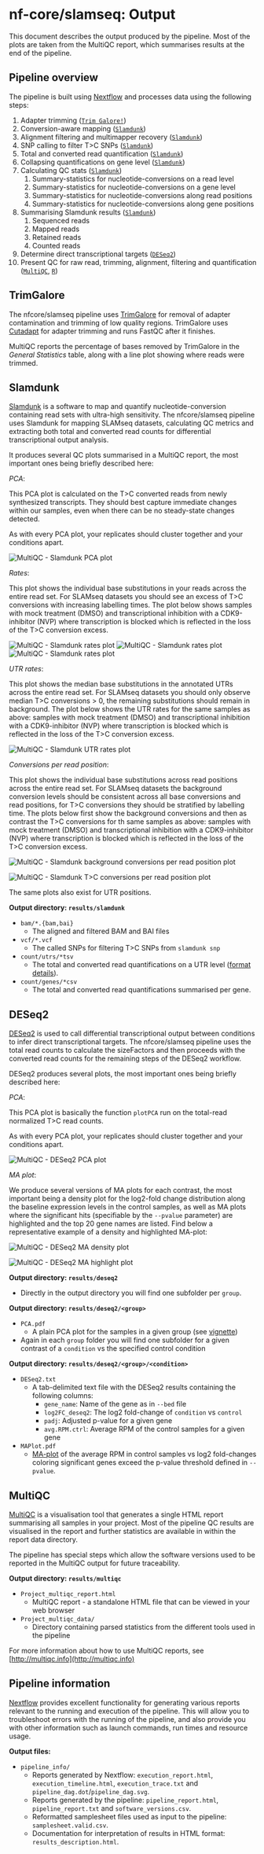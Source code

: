 # nf-core/slamseq: Output

This document describes the output produced by the pipeline. Most of the plots are taken from the MultiQC report, which summarises results at the end of the pipeline.

## Pipeline overview

The pipeline is built using [Nextflow](https://www.nextflow.io/)
and processes data using the following steps:

1. Adapter trimming ([`Trim Galore!`](https://www.bioinformatics.babraham.ac.uk/projects/trim_galore/))
2. Conversion-aware mapping ([`Slamdunk`](http://t-neumann.github.io/slamdunk/))
3. Alignment filtering and multimapper recovery ([`Slamdunk`](http://t-neumann.github.io/slamdunk/))
4. SNP calling to filter T>C SNPs ([`Slamdunk`](http://t-neumann.github.io/slamdunk/))
5. Total and converted read quantification ([`Slamdunk`](http://t-neumann.github.io/slamdunk/))
6. Collapsing quantifications on gene level ([`Slamdunk`](http://t-neumann.github.io/slamdunk/))
7. Calculating QC stats ([`Slamdunk`](http://t-neumann.github.io/slamdunk/))
    1. Summary-statistics for nucleotide-conversions on a read level
    2. Summary-statistics for nucleotide-conversions on a gene level
    3. Summary-statistics for nucleotide-conversions along read positions
    4. Summary-statistics for nucleotide-conversions along gene positions
8. Summarising Slamdunk results ([`Slamdunk`](http://t-neumann.github.io/slamdunk/))
    1. Sequenced reads
    2. Mapped reads
    3. Retained reads
    4. Counted reads
9. Determine direct transcriptional targets ([`DESeq2`](https://doi.org/10.1186/s13059-014-0550-8))
10. Present QC for raw read, trimming, alignment, filtering and quantification ([`MultiQC`](http://multiqc.info/), [`R`](https://www.r-project.org/))

## TrimGalore

The nfcore/slamseq pipeline uses [TrimGalore](http://www.bioinformatics.babraham.ac.uk/projects/trim_galore/) for removal of adapter contamination and trimming of low quality regions. TrimGalore uses [Cutadapt](https://github.com/marcelm/cutadapt) for adapter trimming and runs FastQC after it finishes.

MultiQC reports the percentage of bases removed by TrimGalore in the _General Statistics_ table, along with a line plot showing where reads were trimmed.

## Slamdunk

[Slamdunk](https://github.com/t-neumann/slamdunk) is a software to map and quantify nucleotide-conversion containing read sets with ultra-high sensitivity. The nfcore/slamseq pipeline uses Slamdunk for mapping SLAMseq datasets, calculating QC metrics and extracting both total and converted read counts for differential transcriptional output analysis.

It produces several QC plots summarised in a MultiQC report, the most important ones being briefly described here:

*PCA*:

This PCA plot is calculated on the T>C converted reads from newly synthesized transcripts. They should best capture immediate changes within our samples, even when there can be no steady-state changes detected.

As with every PCA plot, your replicates should cluster together and your conditions apart.

![MultiQC - Slamdunk PCA plot](images/slamdunk_PCA.png)

*Rates*:

This plot shows the individual base substitutions in your reads across the entire read set. For SLAMseq datasets you should see an excess of T>C conversions with increasing labelling times. The plot below shows samples with mock treatment (DMSO) and transcriptional inhibition with a CDK9-inhibitor (NVP) where transcription is blocked which is reflected in the loss of the T>C conversion excess.

![MultiQC - Slamdunk rates plot](images/slamdunk_rates.png)
![MultiQC - Slamdunk rates plot](images/overallratesplot_scale1.png)
![MultiQC - Slamdunk rates plot](images/overallratesplot_scale2.png)

*UTR rates*:

This plot shows the median base substitutions in the annotated UTRs across the entire read set. For SLAMseq datasets you should only observe median T>C conversions > 0, the remaining substitutions should remain in background. The plot below shows the UTR rates for the same samples as above: samples with mock treatment (DMSO) and transcriptional inhibition with a CDK9-inhibitor (NVP) where transcription is blocked which is reflected in the loss of the T>C conversion excess.

![MultiQC - Slamdunk UTR rates plot](images/slamdunk_utrrates.png)

*Conversions per read position*:

This plot shows the individual base substitutions across read positions across the entire read set. For SLAMseq datasets the background conversion levels should be consistent across all base conversions and read positions, for T>C conversions they should be stratified by labelling time. The plots below first show the background conversions and then as contrast the T>C conversions for th same samples as above: samples with mock treatment (DMSO) and transcriptional inhibition with a CDK9-inhibitor (NVP) where transcription is blocked which is reflected in the loss of the T>C conversion excess.

![MultiQC - Slamdunk background conversions per read position plot](images/slamdunk_nontcperreadpos.png)

![MultiQC - Slamdunk T>C conversions per read position plot](images/slamdunk_tcperreadpos.png)

The same plots also exist for UTR positions.

**Output directory: `results/slamdunk`**

* `bam/*.{bam,bai}`
  * The aligned and filtered BAM and BAI files
* `vcf/*.vcf`
  * The called SNPs for filtering T>C SNPs from `slamdunk snp`
* `count/utrs/*tsv`
  * The total and converted read quantifications on a UTR level ([format details](https://t-neumann.github.io/slamdunk/docs.html#tcount-file-format)).
* `count/genes/*csv`
  * The total and converted read quantifications summarised per gene.

## DESeq2

[DESeq2](https://doi.org/10.1186/s13059-014-0550-8) is used to call differential transcriptional output between conditions to infer direct transcriptional targets. The nfcore/slamseq pipeline uses the total read counts to calculate the sizeFactors and then proceeds with the converted read counts for the remaining steps of the DESeq2 workflow.

DESeq2 produces several plots, the most important ones being briefly described here:

*PCA*:

This PCA plot is basically the function `plotPCA` run on the total-read normalized T>C read counts.

As with every PCA plot, your replicates should cluster together and your conditions apart.

![MultiQC - DESeq2 PCA plot](images/deseq2_PCA.png)

*MA plot*:

We produce several versions of MA plots for each contrast, the most important being a density plot for the log2-fold change distribution along the baseline expression levels in the control samples, as well as MA plots where the significant hits (specifiable by the `--pvalue` parameter) are highlighted and the top 20 gene names are listed. Find below a representative example of a density and highlighted MA-plot:

![MultiQC - DESeq2 MA density plot](images/deseq2_MA_density.png)

![MultiQC - DESeq2 MA highlight plot](images/deseq2_MA_genes.png)

**Output directory: `results/deseq2`**

* Directly in the output directory you will find one subfolder per `group`.

**Output directory: `results/deseq2/<group>`**

* `PCA.pdf`
  * A plain PCA plot for the samples in a given group (see [vignette](https://bioconductor.org/packages/release/bioc/vignettes/DESeq2/inst/doc/DESeq2.html))
* Again in each `group` folder you will find one subfolder for a given contrast of a `condition` vs the specified control condition

**Output directory: `results/deseq2/<group>/<condition>`**

* `DESeq2.txt`
  * A tab-delimited text file with the DESeq2 results containing the following columns:
    * `gene_name`: Name of the gene as in `--bed` file
    * `log2FC_deseq2`: The log2 fold-change of `condition` vs `control`
    * `padj`: Adjusted p-value for a given gene
    * `avg.RPM.ctrl`: Average RPM of the control samples for a given gene
* `MAPlot.pdf`
  * [MA-plot](https://en.wikipedia.org/wiki/MA_plot) of the average RPM in control samples vs log2 fold-changes coloring significant genes exceed the p-value threshold defined in `--pvalue`.

## MultiQC

[MultiQC](http://multiqc.info) is a visualisation tool that generates a single HTML report summarising all samples in your project. Most of the pipeline QC results are visualised in the report and further statistics are available in within the report data directory.

The pipeline has special steps which allow the software versions used to be reported in the MultiQC output for future traceability.

**Output directory: `results/multiqc`**

* `Project_multiqc_report.html`
  * MultiQC report - a standalone HTML file that can be viewed in your web browser
* `Project_multiqc_data/`
  * Directory containing parsed statistics from the different tools used in the pipeline

For more information about how to use MultiQC reports, see [http://multiqc.info](http://multiqc.info)

## Pipeline information

[Nextflow](https://www.nextflow.io/docs/latest/tracing.html) provides excellent functionality for generating various reports relevant to the running and execution of the pipeline. This will allow you to troubleshoot errors with the running of the pipeline, and also provide you with other information such as launch commands, run times and resource usage.

**Output files:**

* `pipeline_info/`
  * Reports generated by Nextflow: `execution_report.html`, `execution_timeline.html`, `execution_trace.txt` and `pipeline_dag.dot`/`pipeline_dag.svg`.
  * Reports generated by the pipeline: `pipeline_report.html`, `pipeline_report.txt` and `software_versions.csv`.
  * Reformatted samplesheet files used as input to the pipeline: `samplesheet.valid.csv`.
  * Documentation for interpretation of results in HTML format: `results_description.html`.
